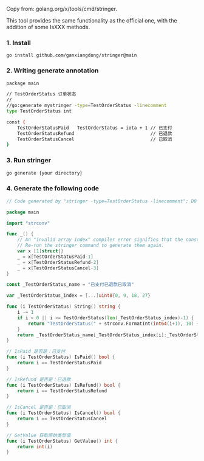 Copy from: golang.org/x/tools/cmd/stringer.

This tool provides the same functionality as the official one, with the addition of some IsXXX methods.

### 1. Install
```
go install github.com/ganxiangdong/stringer@main 
```

### 2. Writing generate annotation
```bash
package main

// TestOrderStatus 订单状态
//
//go:generate mystringer -type=TestOrderStatus -linecomment
type TestOrderStatus int

const (
	TestOrderStatusPaid   TestOrderStatus = iota + 1 // 已支付
	TestOrderStatusRefund                            // 已退款
	TestOrderStatusCancel                            // 已取消
)
```

### 3. Run stringer
```bash
go generate {your directory}
```

### 4. Generate the following code
```go
// Code generated by "stringer -type=TestOrderStatus -linecomment"; DO NOT EDIT.

package main

import "strconv"

func _() {
	// An "invalid array index" compiler error signifies that the constant values have changed.
	// Re-run the stringer command to generate them again.
	var x [1]struct{}
	_ = x[TestOrderStatusPaid-1]
	_ = x[TestOrderStatusRefund-2]
	_ = x[TestOrderStatusCancel-3]
}

const _TestOrderStatus_name = "已支付已退款已取消"

var _TestOrderStatus_index = [...]uint8{0, 9, 18, 27}

func (i TestOrderStatus) String() string {
	i -= 1
	if i < 0 || i >= TestOrderStatus(len(_TestOrderStatus_index)-1) {
		return "TestOrderStatus(" + strconv.FormatInt(int64(i+1), 10) + ")"
	}
	return _TestOrderStatus_name[_TestOrderStatus_index[i]:_TestOrderStatus_index[i+1]]
}

// IsPaid 是否是：已支付
func (i TestOrderStatus) IsPaid() bool {
	return i == TestOrderStatusPaid
}

// IsRefund 是否是：已退款
func (i TestOrderStatus) IsRefund() bool {
	return i == TestOrderStatusRefund
}

// IsCancel 是否是：已取消
func (i TestOrderStatus) IsCancel() bool {
	return i == TestOrderStatusCancel
}

// GetValue 获取原始类型值
func (i TestOrderStatus) GetValue() int {
	return int(i)
}
```
